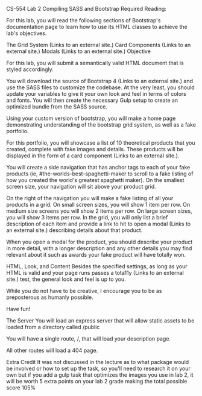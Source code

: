 CS-554 Lab 2
Compiling SASS and Bootstrap
Required Reading:

For this lab, you will read the following sections of Bootstrap's documentation page to learn how to use its HTML classes to achieve the lab's objectives.

The Grid System (Links to an external site.)
Card Components (Links to an external site.)
Modals (Links to an external site.)
Objective

For this lab, you will submit a semantically valid HTML document that is styled accordingly.

You will download the source of Bootstrap 4 (Links to an external site.) and use the SASS files to customize the codebase. At the very least, you should update your variables to give it your own look and feel in terms of colors and fonts. You will then create the necessary Gulp setup to create an optimized bundle from the SASS source.

Using your custom version of bootstrap, you will make a home page demonstrating understanding of the bootstrap grid system, as well as a fake portfolio.

For this portfolio, you will showcase a list of 10 theoretical products that you created, complete with fake images and details. These products will be displayed in the form of a card component (Links to an external site.).

You will create a side navigation that has anchor tags to each of your fake products (ie, #the-worlds-best-spaghetti-maker to scroll to a fake listing of how you created the world's greatest spaghetti maker). On the smallest screen size, your navigation will sit above your product grid.

On the right of the navigation you will make a fake listing of all your products in a grid. On small screen sizes, you will show 1 item per row. On medium size screens you will show 2 items per row. On large screen sizes, you will show 3 items per row. In the grid, you will only list a brief description of each item and provide a link to hit to open a modal (Links to an external site.) describing details about that product.

When you open a modal for the product, you should describe your product in more detail, with a longer description and any other details you may find relevant about it such as awards your fake product will have totally won.

HTML, Look, and Content
Besides the specified settings, as long as your HTML is valid and your page runs passes a tota11y (Links to an external site.) test, the general look and feel is up to you.

While you do not have to be creative, I encourage you to be as preposterous as humanly possible.

Have fun!

The Server
You will load an express server that will allow static assets to be loaded from a directory called /public

You will have a single route, /, that will load your description page.

All other routes will load a 404 page.

Extra Credit 
It was not discussed in the lecture as to what package would be involved or how to set up the task, so you'll need to research it on your own but if you add a gulp task that optimizes the images you use in lab 2, it will be worth 5 extra points on your lab 2 grade making the total possible score 105% 
